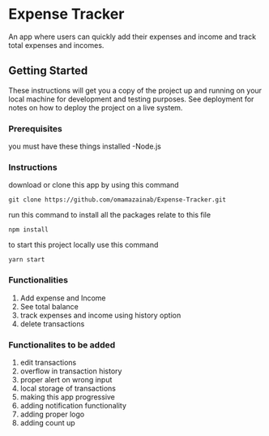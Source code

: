 # Expense Tracker
An app where users can quickly add their expenses and income and track total expenses and incomes.

## Getting Started
These instructions will get you a copy of the project up and running on your local machine for development and testing purposes. See deployment for notes on how to deploy the project on a live system.

### Prerequisites
you must have these things installed 
-Node.js

### Instructions
download or clone this app by using this command 
```
git clone https://github.com/omamazainab/Expense-Tracker.git

```
run this command to install all the packages relate to this file
```
npm install
```
to start this project locally use this command
```
yarn start
```
### Functionalities
1. Add expense and Income
2. See total balance 
3. track expenses and income using history option
4. delete transactions

### Functionalites to be added
1. edit transactions
2. overflow in transaction history
3. proper alert on wrong input 
4. local storage of transactions
5. making this app progressive
6. adding notification functionality
7. adding proper logo 
8. adding count up 
